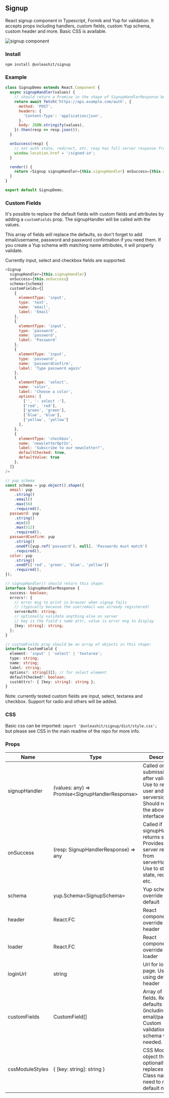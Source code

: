 ## Signup

React signup component in Typescript, Formik and Yup for validation. It accepts props including handlers, custom fields, custom Yup schema, custom header and more. Basic CSS is available.

![signup component](signup.png)

### Install

```
npm install @unleashit/signup
```

### Example

```javascript
class SignupDemo extends React.Component {
  async signupHandler(values) {
    // should return a Promise in the shape of SignupHandlerResponse below
    return await fetch('https://api.example.com/auth', {
      method: 'POST',
      headers: {
        'Content-Type': 'application/json',
      },
      body: JSON.stringify(values),
    }).then(resp => resp.json());
  }

  onSuccess(resp) {
    // set auth state, redirect, etc. resp has full server response from signupHandler().
    window.location.href = '/signed-in';
  }

  render() {
    return <Signup signupHandler={this.signupHandler} onSuccess={this.onSuccess} />;
  }
}

export default SignupDemo;
```

### Custom Fields

It's possible to replace the default fields with custom fields and attributes by adding a `customFields` prop. The signupHandler will be called with the values.

This array of fields will replace the defaults, so don't forget to add email/username, password and password confirmation if you need them. If you create a Yup schema with matching name attributes, it will properly validate.

Currently input, select and checkbox fields are supported.

```javascript
<Signup
  signupHandler={this.signupHandler}
  onSuccess={this.onSuccess}
  schema={schema}
  customFields={[
    {
      elementType: 'input',
      type: 'text',
      name: 'email',
      label: 'Email'
    },
    {
      elementType: 'input',
      type: 'password',
      name: 'password',
      label: 'Password'
    },
    {
      elementType: 'input',
      type: 'password',
      name: 'passwordConfirm',
      label: 'Type password again'
    },
    {
      elementType: 'select',
      name: 'color',
      label: 'Choose a color',
      options: [
        ['', '- select -'],
        ['red', 'red'],
        ['green', 'green'],
        ['blue', 'blue'],
        ['yellow', 'yellow']
      ],
    },
    {
      elementType: 'checkbox',
      name: 'newsletterOptIn',
      label: 'Subscribe to our newsletter?',
      defaultChecked: true,
      defaultValue: true
    },
  ]}
/>

// yup schema
const schema = yup.object().shape({
  email: yup
    .string()
    .email()
    .max(56)
    .required(),
  password: yup
    .string()
    .min(8)
    .max(512)
    .required(),
  passwordConfirm: yup
    .string()
    .oneOf([yup.ref('password'), null], 'Passwords must match')
    .required(),
  color: yup
    .string()
    .oneOf(['red', 'green', 'blue', 'yellow'])
    .required(),
});
```

```typescript
// signupHandler() should return this shape:
interface SignupHandlerResponse {
  success: boolean;
  errors?: {
    // error msg to print in browser when signup fails
    // (typically because the user/email was already registered)
    serverAuth: string;
    // optionally validate anything else on server
    // key is the field's name attr, value is error msg to display
    [key: string]: string;
  };
}

// customFields prop should be an array of objects in this shape:
interface CustomField {
  element: 'input' | 'select' | 'textarea';
  type: string;
  name: string;
  label: string;
  options?: string[][]; // for select element
  defaultChecked?: boolean;
  custAttrs?: { [key: string]: string };
}

```
Note: currently tested custom fields are input, select, textarea and checkbox. Support for radio and others will be added.

### CSS

Basic css can be imported: `import '@unleashit/signup/dist/style.css';` but please see CSS in the main readme of the repo for more info.

### Props

| Name          | Type                                            | Description                                                                                                                       | default             |
| ------------- | ----------------------------------------------- | --------------------------------------------------------------------------------------------------------------------------------- | ------------------- |
| signupHandler | (values: any) => Promise\<SignupHandlerResponse> | Called on submission and after validation. Use to register user and validate serverside. Should return the above interface        | required            |
| onSuccess     | (resp: SignupHandlerResponse) => any            | Called if signupHandler returns success. Provides the server response from serverHandler. Use to store auth state, redirect, etc. | required            |
| schema        | yup.Schema\<SignupSchema>                       | Yup schema to override the default                                                                                                | standard validation |
| header        | React.FC                                        | React component to override default header                                                                                        | basic header        |
| loader        | React.FC                                        | React component to override default loader                                                                                        | Signing up...       |
| loginUrl      | string                                          | Url for login page. Use only if using default header                                                                              | /login              |
| customFields  | CustomField[]                                   | Array of custom fields. Replaces defaults (including email/password). Custom validation schema will be needed.                    | n/a                 |
| cssModuleStyles  | { [key: string]: string }                    | CSS Module object that optionally replaces default. Class names need to match default names.                                      | default CSS module                 |
